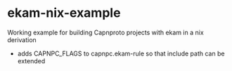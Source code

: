 # ekam-nix-example
Working example for building Capnproto projects with ekam in a nix derivation

- adds CAPNPC_FLAGS to capnpc.ekam-rule so that include path can be extended
